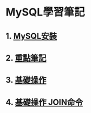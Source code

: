 # MySQL學習筆記

## 1. [MySQL安裝](https://github.com/lya79/learningMySQL/blob/master/0-mysql%E5%AE%89%E8%A3%9D.md)	

## 2. [重點筆記](https://github.com/lya79/learningMySQL/blob/master/1-%E9%87%8D%E9%BB%9E%E7%AD%86%E8%A8%98.md)

## 3. [基礎操作](https://github.com/lya79/learningMySQL/blob/master/2-%E5%9F%BA%E7%A4%8E%E6%93%8D%E4%BD%9C.md)

## 4. [基礎操作 JOIN命令](https://github.com/lya79/learningMySQL/blob/master/3-%E5%9F%BA%E7%A4%8E%E6%93%8D%E4%BD%9C%20JOIN.md)
